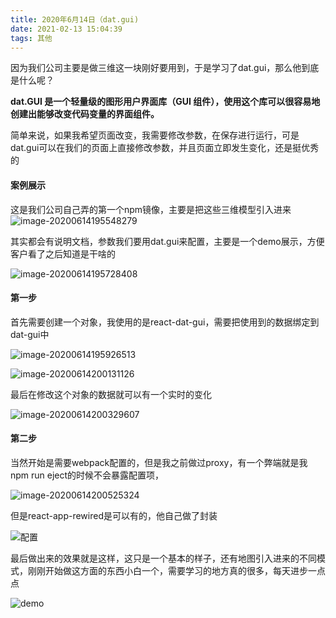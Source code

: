 ```yaml
---
title: 2020年6月14日（dat.gui)
date: 2021-02-13 15:04:39
tags: 其他
---
```


因为我们公司主要是做三维这一块刚好要用到，于是学习了dat.gui，那么他到底是什么呢？

**dat.GUI 是一个轻量级的图形用户界面库（GUI 组件），使用这个库可以很容易地创建出能够改变代码变量的界面组件。**

简单来说，如果我希望页面改变，我需要修改参数，在保存进行运行，可是dat.gui可以在我们的页面上直接修改参数，并且页面立即发生变化，还是挺优秀的

#### 案例展示

这是我们公司自己弄的第一个npm镜像，主要是把这些三维模型引入进来![image-20200614195548279](image-20200614195548279.png)


其实都会有说明文档，参数我们要用dat.gui来配置，主要是一个demo展示，方便客户看了之后知道是干啥的



![image-20200614195728408](image-20200614195728408.png)

#### 第一步

首先需要创建一个对象，我使用的是react-dat-gui，需要把使用到的数据绑定到dat-gui中

![image-20200614195926513](image-20200614195926513.png)

![image-20200614200131126](image-20200614200131126.png)

最后在修改这个对象的数据就可以有一个实时的变化

![image-20200614200329607](image-20200614200329607.png)


#### 第二步
当然开始是需要webpack配置的，但是我之前做过proxy，有一个弊端就是我npm run eject的时候不会暴露配置项，

![image-20200614200525324](image-20200614200525324.png)

但是react-app-rewired是可以有的，他自己做了封装

![配置](image-20200614200608945.png)

最后做出来的效果就是这样，这只是一个基本的样子，还有地图引入进来的不同模式，刚刚开始做这方面的东西小白一个，需要学习的地方真的很多，每天进步一点点

![demo](image-20200614195452217.png)

